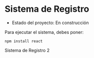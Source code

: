 <h1> Sistema de Registro </h1>

- Estado del proyecto: En construcción

Para ejecutar el sistema, debes poner:

````npm install react````

Sistema de Registro 2
